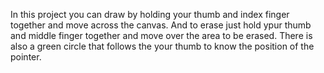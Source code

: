 In this project you can draw by holding your thumb and index finger together and move across the canvas.
And to erase just hold ypur thumb and middle finger together and move over the area to be erased.
There is also a green circle that follows the your thumb to know the position of the pointer.
